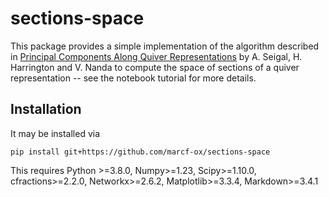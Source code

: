 # sections-space

This package provides a simple implementation of the algorithm described in <a href="https://link.springer.com/article/10.1007/s10208-022-09563-x">Principal Components Along Quiver Representations</a> by A. Seigal, H. Harrington and V. Nanda to compute the space of sections of a quiver representation -- see the notebook tutorial for more details.

## Installation

It may be installed via

```
pip install git+https://github.com/marcf-ox/sections-space
```

This requires Python >=3.8.0, Numpy>=1.23, Scipy>=1.10.0, cfractions>=2.2.0, Networkx>=2.6.2, Matplotlib>=3.3.4, Markdown>=3.4.1
